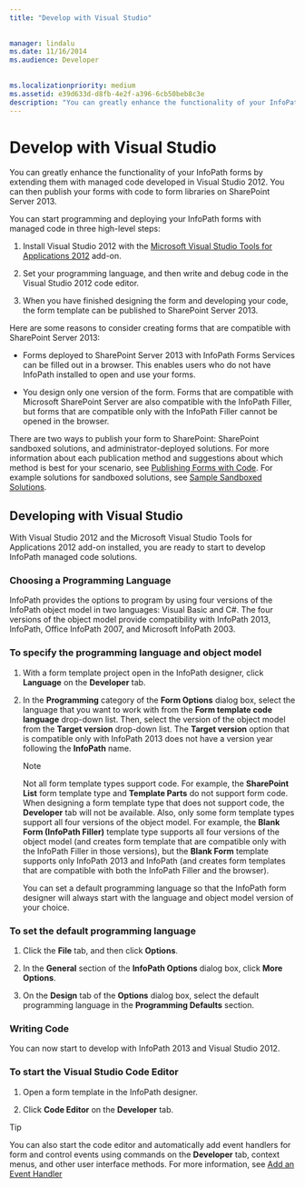 ```yaml
---
title: "Develop with Visual Studio"
 
 
manager: lindalu
ms.date: 11/16/2014
ms.audience: Developer
 
 
ms.localizationpriority: medium
ms.assetid: e39d633d-d8fb-4e2f-a396-6cb50beb8c3e
description: "You can greatly enhance the functionality of your InfoPath forms by extending them with managed code developed in Visual Studio 2012. You can then publish your forms with code to form libraries on SharePoint Server 2013."
---
```


# Develop with Visual Studio

You can greatly enhance the functionality of your InfoPath forms by extending them with managed code developed in Visual Studio 2012. You can then publish your forms with code to form libraries on SharePoint Server 2013.
  
You can start programming and deploying your InfoPath forms with managed code in three high-level steps:
  
1. Install Visual Studio 2012 with the [Microsoft Visual Studio Tools for Applications 2012](https://www.microsoft.com/download/details.aspx?id=38807) add-on. 
    
2. Set your programming language, and then write and debug code in the Visual Studio 2012 code editor.
    
3. When you have finished designing the form and developing your code, the form template can be published to SharePoint Server 2013.
    
Here are some reasons to consider creating forms that are compatible with SharePoint Server 2013:
  
- Forms deployed to SharePoint Server 2013 with InfoPath Forms Services can be filled out in a browser. This enables users who do not have InfoPath installed to open and use your forms.
    
- You design only one version of the form. Forms that are compatible with Microsoft SharePoint Server are also compatible with the InfoPath Filler, but forms that are compatible only with the InfoPath Filler cannot be opened in the browser.
    
There are two ways to publish your form to SharePoint: SharePoint sandboxed solutions, and administrator-deployed solutions. For more information about each publication method and suggestions about which method is best for your scenario, see [Publishing Forms with Code](publishing-forms-with-code.md). For example solutions for sandboxed solutions, see [Sample Sandboxed Solutions](sample-sandboxed-solutions.md).
  
## Developing with Visual Studio

With Visual Studio 2012 and the Microsoft Visual Studio Tools for Applications 2012 add-on installed, you are ready to start to develop InfoPath managed code solutions.
  
### Choosing a Programming Language

InfoPath provides the options to program by using four versions of the InfoPath object model in two languages: Visual Basic and C#. The four versions of the object model provide compatibility with InfoPath 2013, InfoPath, Office InfoPath 2007, and Microsoft InfoPath 2003.
  
### To specify the programming language and object model

1. With a form template project open in the InfoPath designer, click **Language** on the **Developer** tab. 
    
2. In the **Programming** category of the **Form Options** dialog box, select the language that you want to work with from the **Form template code language** drop-down list. Then, select the version of the object model from the **Target version** drop-down list. The **Target version** option that is compatible only with InfoPath 2013 does not have a version year following the **InfoPath** name. 
    
    > [!NOTE]
    > Not all form template types support code. For example, the **SharePoint List** form template type and **Template Parts** do not support form code. When designing a form template type that does not support code, the **Developer** tab will not be available. Also, only some form template types support all four versions of the object model. For example, the **Blank Form (InfoPath Filler)** template type supports all four versions of the object model (and creates form template that are compatible only with the InfoPath Filler in those versions), but the **Blank Form** template supports only InfoPath 2013 and InfoPath (and creates form templates that are compatible with both the InfoPath Filler and the browser). 
  
    You can set a default programming language so that the InfoPath form designer will always start with the language and object model version of your choice.
    
### To set the default programming language

1. Click the **File** tab, and then click **Options**.
    
2. In the **General** section of the **InfoPath Options** dialog box, click **More Options**.
    
3. On the **Design** tab of the **Options** dialog box, select the default programming language in the **Programming Defaults** section. 
    
### Writing Code

You can now start to develop with InfoPath 2013 and Visual Studio 2012. 
  
### To start the Visual Studio Code Editor

1. Open a form template in the InfoPath designer.
    
2. Click **Code Editor** on the **Developer** tab. 
    
> [!TIP]
> You can also start the code editor and automatically add event handlers for form and control events using commands on the **Developer** tab, context menus, and other user interface methods. For more information, see [Add an Event Handler](how-to-add-an-event-handler.md)
  

